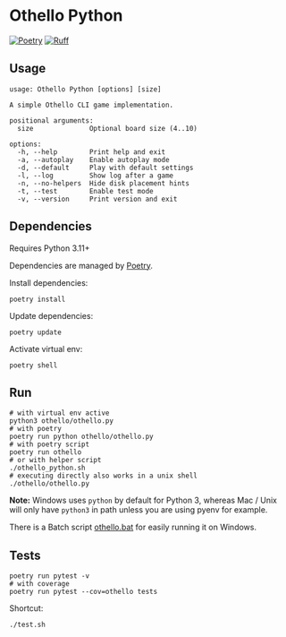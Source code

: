 # Othello Python

[![Poetry](https://img.shields.io/endpoint?url=https://python-poetry.org/badge/v0.json)](https://python-poetry.org/)
[![Ruff](https://img.shields.io/endpoint?url=https://raw.githubusercontent.com/astral-sh/ruff/main/assets/badge/v2.json)](https://github.com/astral-sh/ruff)

## Usage

```console
usage: Othello Python [options] [size]

A simple Othello CLI game implementation.

positional arguments:
  size              Optional board size (4..10)

options:
  -h, --help        Print help and exit
  -a, --autoplay    Enable autoplay mode
  -d, --default     Play with default settings
  -l, --log         Show log after a game
  -n, --no-helpers  Hide disk placement hints
  -t, --test        Enable test mode
  -v, --version     Print version and exit
```

## Dependencies

Requires Python 3.11+

Dependencies are managed by [Poetry](https://python-poetry.org/docs/).

Install dependencies:

```shell
poetry install
```

Update dependencies:

```shell
poetry update
```

Activate virtual env:

```shell
poetry shell
```

## Run

```shell
# with virtual env active
python3 othello/othello.py
# with poetry
poetry run python othello/othello.py
# with poetry script
poetry run othello
# or with helper script
./othello_python.sh
# executing directly also works in a unix shell
./othello/othello.py
```

**Note:** Windows uses `python` by default for Python 3,
whereas Mac / Unix will only have `python3` in path unless you are using pyenv for example.

There is a Batch script [othello.bat](./othello.bat) for easily running it on Windows.

## Tests

```shell
poetry run pytest -v
# with coverage
poetry run pytest --cov=othello tests
```

Shortcut:

```shell
./test.sh
```
